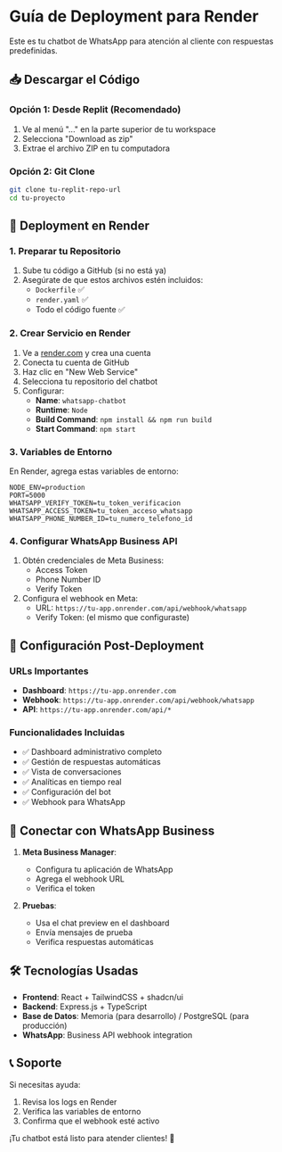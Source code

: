 # Guía de Deployment para Render

Este es tu chatbot de WhatsApp para atención al cliente con respuestas predefinidas.

## 📥 Descargar el Código

### Opción 1: Desde Replit (Recomendado)
1. Ve al menú "..." en la parte superior de tu workspace
2. Selecciona "Download as zip"
3. Extrae el archivo ZIP en tu computadora

### Opción 2: Git Clone
```bash
git clone tu-replit-repo-url
cd tu-proyecto
```

## 🚀 Deployment en Render

### 1. Preparar tu Repositorio
1. Sube tu código a GitHub (si no está ya)
2. Asegúrate de que estos archivos estén incluidos:
   - `Dockerfile` ✅
   - `render.yaml` ✅
   - Todo el código fuente ✅

### 2. Crear Servicio en Render
1. Ve a [render.com](https://render.com) y crea una cuenta
2. Conecta tu cuenta de GitHub
3. Haz clic en "New Web Service"
4. Selecciona tu repositorio del chatbot
5. Configurar:
   - **Name**: `whatsapp-chatbot`
   - **Runtime**: `Node`
   - **Build Command**: `npm install && npm run build`
   - **Start Command**: `npm start`

### 3. Variables de Entorno
En Render, agrega estas variables de entorno:

```
NODE_ENV=production
PORT=5000
WHATSAPP_VERIFY_TOKEN=tu_token_verificacion
WHATSAPP_ACCESS_TOKEN=tu_token_acceso_whatsapp
WHATSAPP_PHONE_NUMBER_ID=tu_numero_telefono_id
```

### 4. Configurar WhatsApp Business API
1. Obtén credenciales de Meta Business:
   - Access Token
   - Phone Number ID
   - Verify Token
2. Configura el webhook en Meta:
   - URL: `https://tu-app.onrender.com/api/webhook/whatsapp`
   - Verify Token: (el mismo que configuraste)

## 🔧 Configuración Post-Deployment

### URLs Importantes
- **Dashboard**: `https://tu-app.onrender.com`
- **Webhook**: `https://tu-app.onrender.com/api/webhook/whatsapp`
- **API**: `https://tu-app.onrender.com/api/*`

### Funcionalidades Incluidas
- ✅ Dashboard administrativo completo
- ✅ Gestión de respuestas automáticas
- ✅ Vista de conversaciones
- ✅ Analíticas en tiempo real
- ✅ Configuración del bot
- ✅ Webhook para WhatsApp

## 📱 Conectar con WhatsApp Business

1. **Meta Business Manager**:
   - Configura tu aplicación de WhatsApp
   - Agrega el webhook URL
   - Verifica el token

2. **Pruebas**:
   - Usa el chat preview en el dashboard
   - Envía mensajes de prueba
   - Verifica respuestas automáticas

## 🛠️ Tecnologías Usadas
- **Frontend**: React + TailwindCSS + shadcn/ui
- **Backend**: Express.js + TypeScript
- **Base de Datos**: Memoria (para desarrollo) / PostgreSQL (para producción)
- **WhatsApp**: Business API webhook integration

## 📞 Soporte
Si necesitas ayuda:
1. Revisa los logs en Render
2. Verifica las variables de entorno
3. Confirma que el webhook esté activo

¡Tu chatbot está listo para atender clientes! 🎉